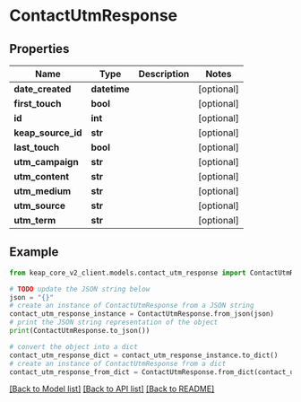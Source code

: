 # ContactUtmResponse


## Properties

Name | Type | Description | Notes
------------ | ------------- | ------------- | -------------
**date_created** | **datetime** |  | [optional] 
**first_touch** | **bool** |  | [optional] 
**id** | **int** |  | [optional] 
**keap_source_id** | **str** |  | [optional] 
**last_touch** | **bool** |  | [optional] 
**utm_campaign** | **str** |  | [optional] 
**utm_content** | **str** |  | [optional] 
**utm_medium** | **str** |  | [optional] 
**utm_source** | **str** |  | [optional] 
**utm_term** | **str** |  | [optional] 

## Example

```python
from keap_core_v2_client.models.contact_utm_response import ContactUtmResponse

# TODO update the JSON string below
json = "{}"
# create an instance of ContactUtmResponse from a JSON string
contact_utm_response_instance = ContactUtmResponse.from_json(json)
# print the JSON string representation of the object
print(ContactUtmResponse.to_json())

# convert the object into a dict
contact_utm_response_dict = contact_utm_response_instance.to_dict()
# create an instance of ContactUtmResponse from a dict
contact_utm_response_from_dict = ContactUtmResponse.from_dict(contact_utm_response_dict)
```
[[Back to Model list]](../README.md#documentation-for-models) [[Back to API list]](../README.md#documentation-for-api-endpoints) [[Back to README]](../README.md)


